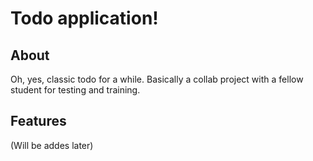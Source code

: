 # Todo application!
## About
Oh, yes, classic todo for a while. Basically a collab project with a fellow student for testing and training.

## Features
(Will be addes later)
